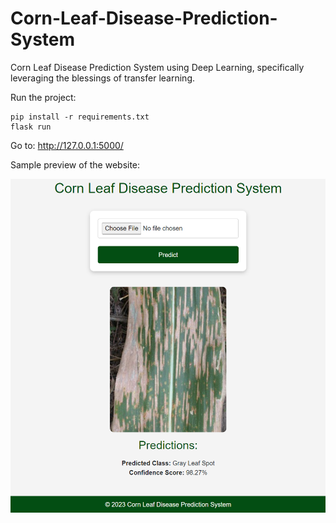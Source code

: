 # Corn-Leaf-Disease-Prediction-System

Corn Leaf Disease Prediction System using Deep Learning, specifically leveraging the blessings of transfer learning.

Run the project:

```
pip install -r requirements.txt
flask run
```

Go to: http://127.0.0.1:5000/

Sample preview of the website:

![website_preview](static/images/website_preview.png)
